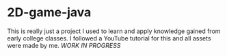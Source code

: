 # 2D-game-java
This is really just a project I used to learn and apply knowledge gained from early college classes. I followed a YouTube tutorial for this and all assets were made by me. *WORK IN PROGRESS*
